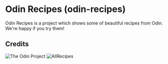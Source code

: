 # Odin Recipes (odin-recipes)
Odin Recipes is a project which shows some of beautiful recipes from Odin. We're happy if you try them!

## Credits
![The Odin Project](https://theodinproject.com)
![AllRecipes](https://www.allrecipes.com)
